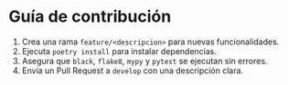# Guía de contribución

1. Crea una rama `feature/<descripcion>` para nuevas funcionalidades.
2. Ejecuta `poetry install` para instalar dependencias.
3. Asegura que `black`, `flake8`, `mypy` y `pytest` se ejecutan sin errores.
4. Envía un Pull Request a `develop` con una descripción clara.
